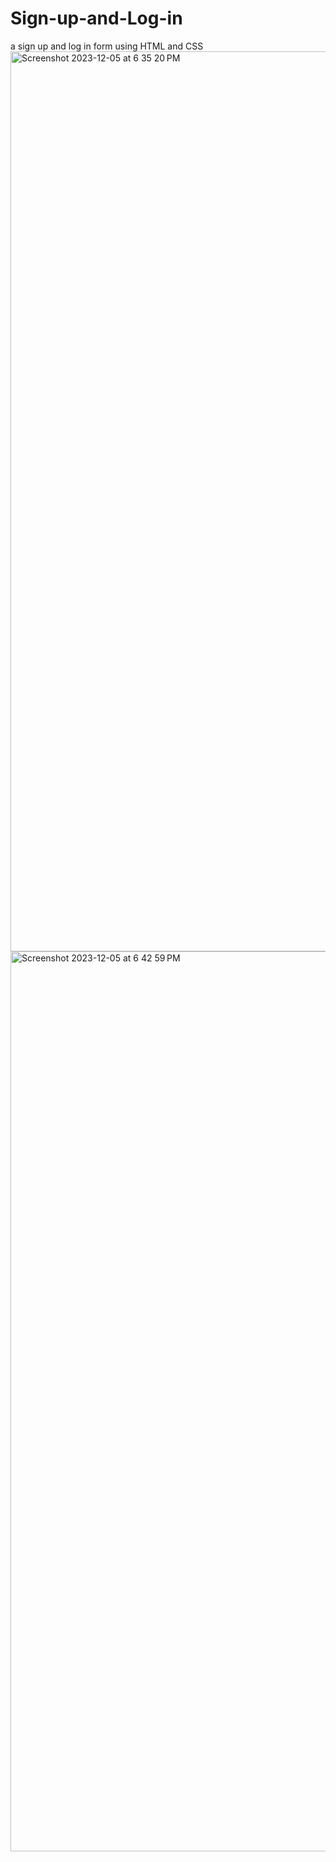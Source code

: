 # Sign-up-and-Log-in
a sign up and log in form using HTML and CSS
<img width="1440" alt="Screenshot 2023-12-05 at 6 35 20 PM" src="https://github.com/FarazKarami/Sign-up-and-Log-in/assets/152915837/0c661721-76a8-47d3-a25f-5e829618a154">
<img width="1440" alt="Screenshot 2023-12-05 at 6 42 59 PM" src="https://github.com/FarazKarami/Sign-up-and-Log-in/assets/152915837/1c5f8b84-7ab5-482c-9525-7f62c7c5e211">
